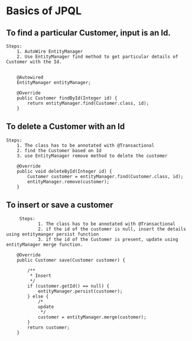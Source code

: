 # Basics of JPQL


## To find a particular Customer, input is an Id.

    Steps:
        1. AutoWire EntityManager
        2. Use EntityManager find method to get particular details of Customer with the Id.
       
       
        @Autowired
        EntityManager entityManager;
    
        @Override
        public Customer findById(Integer id) {
            return entityManager.find(Customer.class, id);
        }
        

## To delete a Customer with an Id

    Steps:
        1. The class has to be annotated with @Transactional
        2. find the Customer based on Id
        3. use EntityManager remove method to delete the customer 
    
        @Override
        public void deleteById(Integer id) {
            Customer customer = entityManager.find(Customer.class, id);
            entityManager.remove(customer);
        }
        
## To insert or save a customer


         Steps:
                1. The class has to be annotated with @Transactional
                2. if the id of the customer is null, insert the details using entitymanger persist function
                3. if the id of the Customer is present, update using entityManager merge function.
                
        @Override
        public Customer save(Customer customer) {
        
            /**
             * Insert
             */
            if (customer.getId() == null) {
                entityManager.persist(customer);
            } else {
                /*
                update
                 */
                customer = entityManager.merge(customer);
            }
            return customer;
        }
